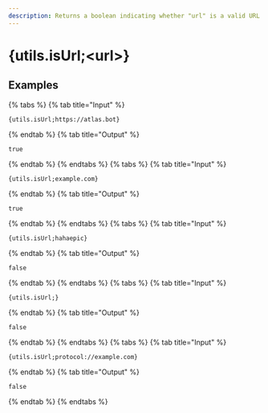 ```yaml
---
description: Returns a boolean indicating whether "url" is a valid URL.
---
```

# {utils.isUrl;&lt;url>}
## Examples
{% tabs %}
{% tab title="Input" %}
```text
{utils.isUrl;https://atlas.bot}
```
{% endtab %}
{% tab title="Output" %}
```text
true
```
{% endtab %}
{% endtabs %}
{% tabs %}
{% tab title="Input" %}
```text
{utils.isUrl;example.com}
```
{% endtab %}
{% tab title="Output" %}
```text
true
```
{% endtab %}
{% endtabs %}
{% tabs %}
{% tab title="Input" %}
```text
{utils.isUrl;hahaepic}
```
{% endtab %}
{% tab title="Output" %}
```text
false
```
{% endtab %}
{% endtabs %}
{% tabs %}
{% tab title="Input" %}
```text
{utils.isUrl;}
```
{% endtab %}
{% tab title="Output" %}
```text
false
```
{% endtab %}
{% endtabs %}
{% tabs %}
{% tab title="Input" %}
```text
{utils.isUrl;protocol://example.com}
```
{% endtab %}
{% tab title="Output" %}
```text
false
```
{% endtab %}
{% endtabs %}